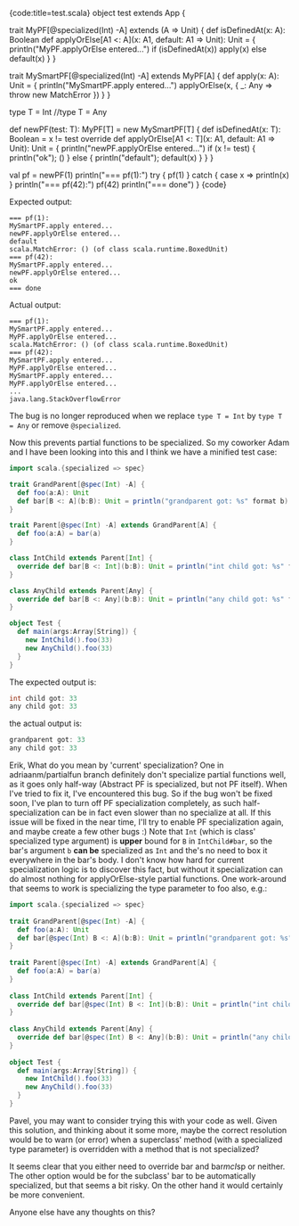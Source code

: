 {code:title=test.scala}
object test extends App {

  trait MyPF[@specialized(Int) -A] extends (A => Unit) {
    def isDefinedAt(x: A): Boolean
    def applyOrElse[A1 <: A](x: A1, default: A1 => Unit): Unit = {
      println("MyPF.applyOrElse entered...")
      if (isDefinedAt(x)) apply(x) else default(x)
    }
  }

  trait MySmartPF[@specialized(Int) -A] extends MyPF[A] {
    def apply(x: A): Unit = {
      println("MySmartPF.apply entered...")
      applyOrElse(x, { _: Any => throw new MatchError })
    }
  }

  type T = Int
  //type T = Any

  def newPF(test: T): MyPF[T] = new MySmartPF[T] {
    def isDefinedAt(x: T): Boolean = x != test
    override def applyOrElse[A1 <: T](x: A1, default: A1 => Unit): Unit = {
      println("newPF.applyOrElse entered...")
      if (x != test) { println("ok"); () } else { println("default"); default(x) } 
    }
  }
  
  val pf = newPF(1)
  println("=== pf(1):")
  try { pf(1) } catch { case x => println(x) }
  println("=== pf(42):")
  pf(42)
  println("=== done")
}
{code}

Expected output:
```
=== pf(1):
MySmartPF.apply entered...
newPF.applyOrElse entered...
default
scala.MatchError: () (of class scala.runtime.BoxedUnit)
=== pf(42):
MySmartPF.apply entered...
newPF.applyOrElse entered...
ok
=== done
```

Actual output:
```
=== pf(1):
MySmartPF.apply entered...
MyPF.applyOrElse entered...
scala.MatchError: () (of class scala.runtime.BoxedUnit)
=== pf(42):
MySmartPF.apply entered...
MyPF.applyOrElse entered...
MySmartPF.apply entered...
MyPF.applyOrElse entered...
...
java.lang.StackOverflowError
```

The bug is no longer reproduced when we replace ``type T = Int`` by ``type T = Any`` or remove `@specialized`.


Now this prevents partial functions to be specialized.
So my coworker Adam and I have been looking into this and I think we have a minified test case:

```scala
import scala.{specialized => spec}

trait GrandParent[@spec(Int) -A] {
  def foo(a:A): Unit
  def bar[B <: A](b:B): Unit = println("grandparent got: %s" format b)
}

trait Parent[@spec(Int) -A] extends GrandParent[A] {
  def foo(a:A) = bar(a)
}

class IntChild extends Parent[Int] {
  override def bar[B <: Int](b:B): Unit = println("int child got: %s" format b)
}

class AnyChild extends Parent[Any] {
  override def bar[B <: Any](b:B): Unit = println("any child got: %s" format b)
}

object Test {
  def main(args:Array[String]) {
    new IntChild().foo(33)
    new AnyChild().foo(33)
  }
}
```

The expected output is: 

```scala
int child got: 33
any child got: 33
```

the actual output is:

```scala
grandparent got: 33
any child got: 33
```
Erik,
What do you mean by 'current' specialization?
One in adriaanm/partialfun branch definitely don't specialize partial functions well, as it goes only half-way (Abstract PF is specialized, but not PF itself). When I've tried to fix it, I've encountered this bug. So if the bug won't be fixed soon, I've plan to turn off PF specialization completely, as such half-specialization can be in fact even slower than no specialize at all. If this issue will be fixed in the near time, I'll try to enable PF specialization again, and maybe create a few other bugs :)
Note that `Int` (which is class' specialized type argument) is **upper** bound for `B` in `IntChild#bar`, so the bar's argument `b` **can be** specialized as `Int` and the's no need to box it everywhere in the bar's body. I don't know how hard for current specialization logic is to discover this fact, but without it specialization can do almost nothing for applyOrElse-style partial functions.
One work-around that seems to work is specializing the type parameter to foo also, e.g.:

```scala
import scala.{specialized => spec}                                                                                          
                                                                                                                            
trait GrandParent[@spec(Int) -A] {                                                                                          
  def foo(a:A): Unit                                                                                                        
  def bar[@spec(Int) B <: A](b:B): Unit = println("grandparent got: %s" format b)                                           
}                                                                                                                           
                                                                                                                            
trait Parent[@spec(Int) -A] extends GrandParent[A] {                                                                        
  def foo(a:A) = bar(a)                                                                                                     
}                                                                                                                           
                                                                                                                            
class IntChild extends Parent[Int] {                                                                                        
  override def bar[@spec(Int) B <: Int](b:B): Unit = println("int child got: %s" format b)                                  
}                                                                                                                           
                                                                                                                            
class AnyChild extends Parent[Any] {                                                                                        
  override def bar[@spec(Int) B <: Any](b:B): Unit = println("any child got: %s" format b)                                  
}                                                                                                                           
                                                                                                                            
object Test {                                                                                                               
  def main(args:Array[String]) {                                                                                            
    new IntChild().foo(33)                                                                                                  
    new AnyChild().foo(33)                                                                                                  
  }                                                                                                                         
}
```

Pavel, you may want to consider trying this with your code as well.
Given this solution, and thinking about it some more, maybe the correct resolution would be to warn (or error) when a superclass' method (with a specialized type parameter) is overridden with a method that is not specialized?

It seems clear that you either need to override bar and bar$mcI$sp or neither. The other option would be for the subclass' bar to be automatically specialized, but that seems a bit risky. On the other hand it would certainly be more convenient.

Anyone else have any thoughts on this?
